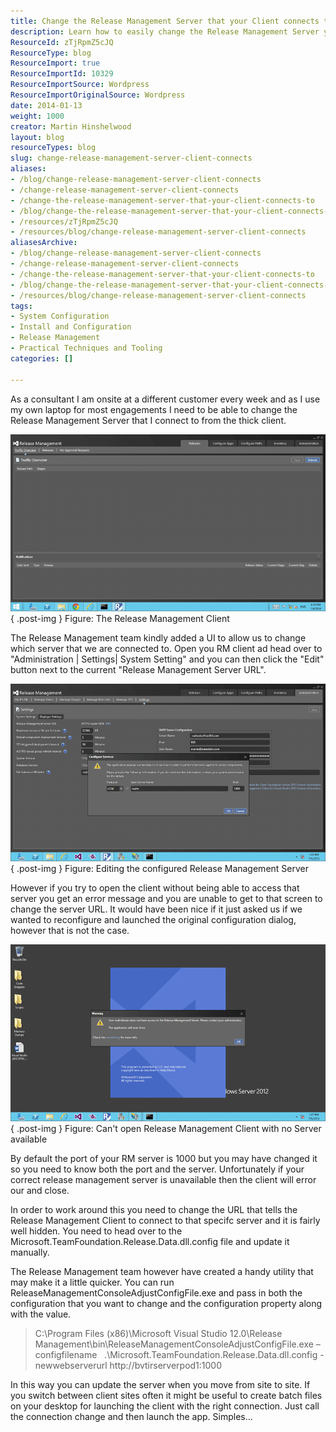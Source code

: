 ```yaml
---
title: Change the Release Management Server that your Client connects to
description: Learn how to easily change the Release Management Server your client connects to, ensuring smooth transitions between different environments. Get started now!
ResourceId: zTjRpmZ5cJQ
ResourceType: blog
ResourceImport: true
ResourceImportId: 10329
ResourceImportSource: Wordpress
ResourceImportOriginalSource: Wordpress
date: 2014-01-13
weight: 1000
creator: Martin Hinshelwood
layout: blog
resourceTypes: blog
slug: change-release-management-server-client-connects
aliases:
- /blog/change-release-management-server-client-connects
- /change-release-management-server-client-connects
- /change-the-release-management-server-that-your-client-connects-to
- /blog/change-the-release-management-server-that-your-client-connects-to
- /resources/zTjRpmZ5cJQ
- /resources/blog/change-release-management-server-client-connects
aliasesArchive:
- /blog/change-release-management-server-client-connects
- /change-release-management-server-client-connects
- /change-the-release-management-server-that-your-client-connects-to
- /blog/change-the-release-management-server-that-your-client-connects-to
- /resources/blog/change-release-management-server-client-connects
tags:
- System Configuration
- Install and Configuration
- Release Management
- Practical Techniques and Tooling
categories: []

---
```

As a consultant I am onsite at a different customer every week and as I use my own laptop for most engagements I need to be able to change the Release Management Server that I connect to from the thick client.

![clip_image001](images/clip_image001-1-1.png "clip_image001")  
{ .post-img }
Figure: The Release Management Client

The Release Management team kindly added a UI to allow us to change which server that we are connected to. Open you RM client ad head over to "Administration | Settings| System Setting" and you can then click the "Edit" button next to the current "Release Management Server URL".

![clip_image002](images/clip_image002-2-2.png "clip_image002")  
{ .post-img }
Figure: Editing the configured Release Management Server

However if you try to open the client without being able to access that server you get an error message and you are unable to get to that screen to change the server URL. It would have been nice if it just asked us if we wanted to reconfigure and launched the original configuration dialog, however that is not the case.

![clip_image003](images/clip_image003-3-3.png "clip_image003")  
{ .post-img }
Figure: Can't open Release Management Client with no Server available

By default the port of your RM server is 1000 but you may have changed it so you need to know both the port and the server. Unfortunately if your correct release management server is unavailable then the client will error our and close.

In order to work around this you need to change the URL that tells the Release Management Client to connect to that specifc server and it is fairly well hidden. You need to head over to the Microsoft.TeamFoundation.Release.Data.dll.config file and update it manually.

The Release Management team however have created a handy utility that may make it a little quicker. You can run ReleaseManagementConsoleAdjustConfigFile.exe and pass in both the configuration that you want to change and the configuration property along with the value.

> C:\\Program Files (x86)\\Microsoft Visual Studio 12.0\\Release Management\\bin\\ReleaseManagementConsoleAdjustConfigFile.exe –configfilename   .\\Microsoft.TeamFoundation.Release.Data.dll.config -newwebserverurl http://bvtirserverpod1:1000

In this way you can update the server when you move from site to site. If you switch between client sites often it might be useful to create batch files on your desktop for launching the client with the right connection. Just call the connection change and then launch the app. Simples...
